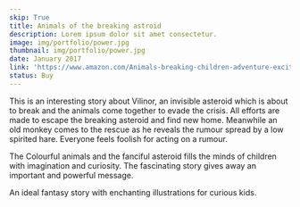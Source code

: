 ```yaml
---
skip: True
title: Animals of the breaking astroid
description: Lorem ipsum dolor sit amet consectetur.
image: img/portfolio/power.jpg
thumbnail: img/portfolio/power.jpg
date: January 2017
link: 'https://www.amazon.com/Animals-breaking-children-adventure-exciting-ebook/dp/B078Z13GFW'
status: Buy
---
```

This is an interesting story about Vilinor, an invisible asteroid which is about to break and the animals come together to evade the crisis. All efforts are made to escape the breaking asteroid and find new home. Meanwhile an old monkey comes to the rescue as he reveals the rumour spread by a low spirited hare. Everyone feels foolish for acting on a rumour.

The Colourful animals and the fanciful asteroid fills the minds of children with imagination and curiosity. The fascinating story gives away an important and powerful message.

An ideal fantasy story with enchanting illustrations for curious kids.